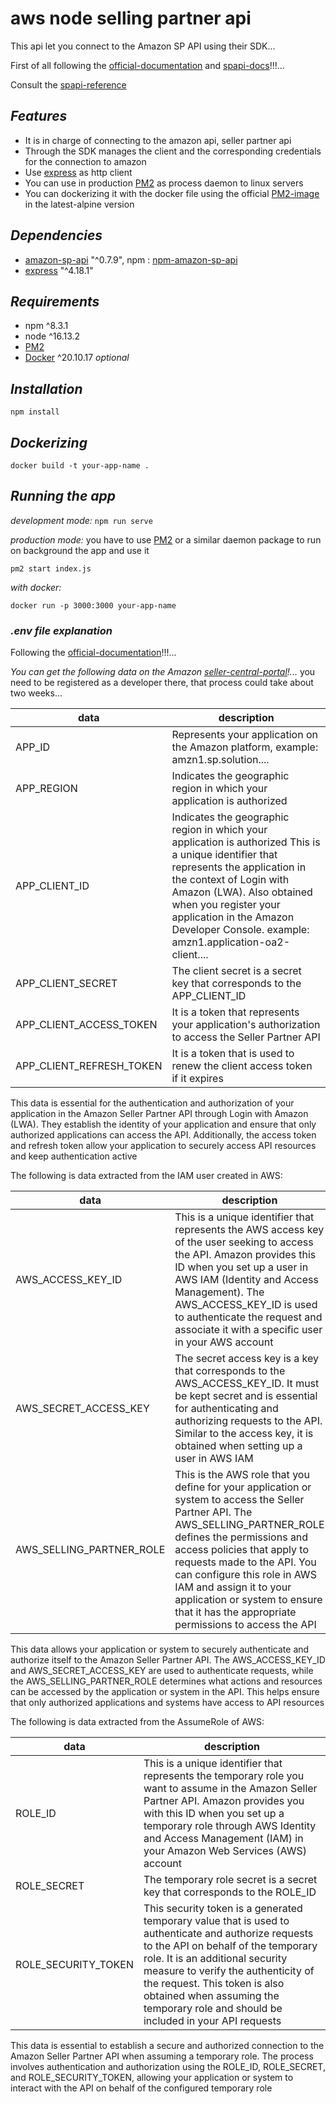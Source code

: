 # aws node selling partner api

This api let you connect to the Amazon SP API using their SDK...

First of all following the [official-documentation] and [spapi-docs]!!!...

Consult the  [spapi-reference] 


## _Features_

- It is in charge of connecting to the amazon api, seller partner api
- Through the SDK manages the client and the corresponding credentials for the connection to amazon
- Use [express] as http client
- You can use in production [PM2] as process daemon to linux servers
- You can dockerizing it with the docker file using the official [PM2-image] in the latest-alpine version

## _Dependencies_

- [amazon-sp-api]  "^0.7.9", npm : [npm-amazon-sp-api]
- [express]  "^4.18.1"

## _Requirements_

- npm ^8.3.1
- node ^16.13.2
- [PM2]
- [Docker] ^20.10.17  _optional_

## _Installation_

```
npm install 
```

## _Dockerizing_

```
docker build -t your-app-name .
```

## _Running the app_

_development mode:_ `npm run serve`

_production mode:_ you have to use [PM2] or a similar daemon package to run on background the app and use it
```
pm2 start index.js
```

_with docker:_

```
docker run -p 3000:3000 your-app-name
```

### _.env file explanation_

Following the [official-documentation]!!!...

_You can get the following data on the Amazon [seller-central-portal]!..._
you need to be registered as a developer there, that process could take about two weeks...

| data | description |
| ---- | ----------- |
| APP_ID | Represents your application on the Amazon platform, example: amzn1.sp.solution.... |
| APP_REGION | Indicates the geographic region in which your application is authorized |
| APP_CLIENT_ID | Indicates the geographic region in which your application is authorized This is a unique identifier that represents the application in the context of Login with Amazon (LWA). Also obtained when you register your application in the Amazon Developer Console. example: amzn1.application-oa2-client.... |
| APP_CLIENT_SECRET | The client secret is a secret key that corresponds to the APP_CLIENT_ID |
| APP_CLIENT_ACCESS_TOKEN | It is a token that represents your application's authorization to access the Seller Partner API |
| APP_CLIENT_REFRESH_TOKEN | It is a token that is used to renew the client access token if it expires |

This data is essential for the authentication and authorization of your application in the Amazon Seller Partner API through Login with Amazon (LWA). They establish the identity of your application and ensure that only authorized applications can access the API. Additionally, the access token and refresh token allow your application to securely access API resources and keep authentication active



The following is data extracted from the IAM user created in AWS:

| data | description |
| ---- | ----------- |
| AWS_ACCESS_KEY_ID | This is a unique identifier that represents the AWS access key of the user seeking to access the API. Amazon provides this ID when you set up a user in AWS IAM (Identity and Access Management). The AWS_ACCESS_KEY_ID is used to authenticate the request and associate it with a specific user in your AWS account | 
| AWS_SECRET_ACCESS_KEY | The secret access key is a key that corresponds to the AWS_ACCESS_KEY_ID. It must be kept secret and is essential for authenticating and authorizing requests to the API. Similar to the access key, it is obtained when setting up a user in AWS IAM |
| AWS_SELLING_PARTNER_ROLE | This is the AWS role that you define for your application or system to access the Seller Partner API. The AWS_SELLING_PARTNER_ROLE defines the permissions and access policies that apply to requests made to the API. You can configure this role in AWS IAM and assign it to your application or system to ensure that it has the appropriate permissions to access the API |

This data allows your application or system to securely authenticate and authorize itself to the Amazon Seller Partner API. The AWS_ACCESS_KEY_ID and AWS_SECRET_ACCESS_KEY are used to authenticate requests, while the AWS_SELLING_PARTNER_ROLE determines what actions and resources can be accessed by the application or system in the API. This helps ensure that only authorized applications and systems have access to API resources



The following is data extracted from the AssumeRole of AWS:

| data | description |
| ---- | ----------- |
| ROLE_ID | This is a unique identifier that represents the temporary role you want to assume in the Amazon Seller Partner API. Amazon provides you with this ID when you set up a temporary role through AWS Identity and Access Management (IAM) in your Amazon Web Services (AWS) account |
| ROLE_SECRET | The temporary role secret is a secret key that corresponds to the ROLE_ID |
| ROLE_SECURITY_TOKEN | This security token is a generated temporary value that is used to authenticate and authorize requests to the API on behalf of the temporary role. It is an additional security measure to verify the authenticity of the request. This token is also obtained when assuming the temporary role and should be included in your API requests |

This data is essential to establish a secure and authorized connection to the Amazon Seller Partner API when assuming a temporary role. The process involves authentication and authorization using the ROLE_ID, ROLE_SECRET, and ROLE_SECURITY_TOKEN, allowing your application or system to interact with the API on behalf of the configured temporary role




[amazon-sp-api]: <https://developer-docs.amazon.com/sp-api/docs/what-is-the-selling-partner-api>
[npm-amazon-sp-api]: <https://www.npmjs.com/package/amazon-sp-api#call-the-api>
[seller-central-portal]: <https://sellercentral.amazon.com.mx/>
[official-documentation]: <https://developer.amazonservices.com/amazon-business>
[spapi-docs]: <https://developer-docs.amazon.com/sp-api/docs>
[spapi-reference]: <https://github.com/amzn/selling-partner-api-docs/tree/main/references>
[express]: <https://expressjs.com/es/>
[PM2]: <https://pm2.keymetrics.io/>
[PM2-image]: <https://hub.docker.com/r/keymetrics/pm2>
[Docker]: <https://docs.docker.com/>